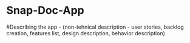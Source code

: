 # Snap-Doc-App
#Describing the app - (non-tehnical description - user stories, backlog creation, features list, design description, behavior description)

